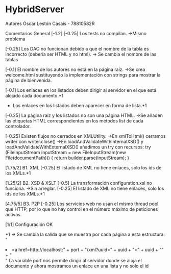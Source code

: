 # HybridServer

Autores
Óscar Lestón Casais - 78810582R

Comentarios
General [-1.2]
[-0.25] Los tests no compilan.
->Mismo problema

[-0.25] Los DAO no funcionan debido a que el nombre de la tabla es incorrecto (debería ser HTML y no html).
-> Se cambia el nombre de las tablas

[-0.1] El nombre de los autores no está en la página raíz.
->Se crea welcome.html sustituyendo la implementación con strings para mostrar la página de bienvenida.

[-0.1] Los enlaces en los listados deben dirigir al servidor en el que está alojado cada documento.*1
- Los enlaces en los listados deben aparecer en forma de lista.*1

[-0.25] La página raíz y los listados no son una página HTML.
->Se añaden las etiquetas HTML correspondientes en los métodos list de cada controlador.

[-0.25] Existen flujos no cerrados en XMLUtility.
->En xmlToHtml() cerramos writer con writer.close()
->En  loadAndValidateWithInternalXSD() y loadAndValidateWithExternalXSD() añadimos un try con recursos:
		try (FileInputStream inputStream = new FileInputStream(new File(documentPath))) {
            return builder.parse(inputStream);
        }



[1.75/2] B1. XML
[-0.25] El listado de XML no tiene enlaces, solo los ids de los XMLs.*1

[1.25/2] B2. XSD & XSLT
[-0.5] La transformación configuration.xsl no funciona.
->Sin arreglar.
[-0.25] El listado de XML no tiene enlaces, solo los ids de los XMLs.*1

[4.75/5] B3. P2P
[-0.25] Los servicios web no usan el mismo thread pool que HTTP, por lo que no hay control en el número máximo de peticiones activas.

[1/1] Configuración
OK

*1 -> Se cambia la salida que se muestra por cada página a esta estructura:
 "<li><a href=http://localhost:" + port + "/xml?uuid=" + uuid + ">" + uuid + "</a>" + "</li>"
 La variable port nos permite dirigir al servidor donde se aloja el documento y ahora mostramos un enlace en una lista y no solo el id